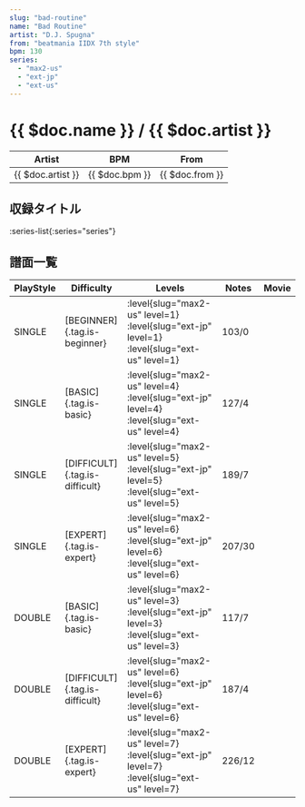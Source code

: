 ```yaml
---
slug: "bad-routine"
name: "Bad Routine"
artist: "D.J. Spugna"
from: "beatmania IIDX 7th style"
bpm: 130
series:
  - "max2-us"
  - "ext-jp"
  - "ext-us"
---
```


# {{ $doc.name }} / {{ $doc.artist }}

|Artist|BPM|From|
|------|---|----|
|{{ $doc.artist }}|{{ $doc.bpm }}|{{ $doc.from }}|

## 収録タイトル

:series-list{:series="series"}

## 譜面一覧

|PlayStyle|Difficulty|Levels|Notes|Movie|
|---------|----------|------|-----|-----|
|SINGLE|[BEGINNER]{.tag.is-beginner}|<div class="field is-grouped is-grouped-multiline"> :level{slug="max2-us" level=1} :level{slug="ext-jp" level=1} :level{slug="ext-us" level=1}</div>|103/0||
|SINGLE|[BASIC]{.tag.is-basic}|<div class="field is-grouped is-grouped-multiline"> :level{slug="max2-us" level=4} :level{slug="ext-jp" level=4} :level{slug="ext-us" level=4}</div>|127/4||
|SINGLE|[DIFFICULT]{.tag.is-difficult}|<div class="field is-grouped is-grouped-multiline"> :level{slug="max2-us" level=5} :level{slug="ext-jp" level=5} :level{slug="ext-us" level=5}</div>|189/7||
|SINGLE|[EXPERT]{.tag.is-expert}|<div class="field is-grouped is-grouped-multiline"> :level{slug="max2-us" level=6} :level{slug="ext-jp" level=6} :level{slug="ext-us" level=6}</div>|207/30||
|DOUBLE|[BASIC]{.tag.is-basic}|<div class="field is-grouped is-grouped-multiline"> :level{slug="max2-us" level=3} :level{slug="ext-jp" level=3} :level{slug="ext-us" level=3}</div>|117/7||
|DOUBLE|[DIFFICULT]{.tag.is-difficult}|<div class="field is-grouped is-grouped-multiline"> :level{slug="max2-us" level=6} :level{slug="ext-jp" level=6} :level{slug="ext-us" level=6}</div>|187/4||
|DOUBLE|[EXPERT]{.tag.is-expert}|<div class="field is-grouped is-grouped-multiline"> :level{slug="max2-us" level=7} :level{slug="ext-jp" level=7} :level{slug="ext-us" level=7}</div>|226/12||

